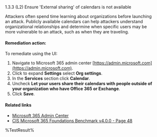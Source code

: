 1.3.3 (L2) Ensure 'External sharing' of calendars is not available

Attackers often spend time learning about organizations before launching an attack. Publicly available calendars can help attackers understand organizational relationships and determine when specific users may be more vulnerable to an attack, such as when they are traveling.

#### Remediation action:

To remediate using the UI:
1. Navigate to Microsoft 365 admin center [https://admin.microsoft.com](https://admin.microsoft.com).
2. Click to expand **Settings** select **Org settings**.
3. In the **Services** section click **Calendar**.
4. Uncheck **Let your users share their calendars with people outside of
your organization who have Office 365 or Exchange**.
5. Click **Save**.

#### Related links

* [Microsoft 365 Admin Center](https://admin.microsoft.com)
* [CIS Microsoft 365 Foundations Benchmark v4.0.0 - Page 48](https://www.cisecurity.org/benchmark/microsoft_365)

<!--- Results --->
%TestResult%